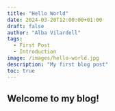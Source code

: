 ```yaml
---
title: "Hello World"
date: 2024-03-20T12:00:00+01:00
draft: false
author: "Alba Vilardell"
tags:
  - First Post
  - Introduction
image: /images/hello-world.jpg
description: "My first blog post"
toc: true
---
```


## Welcome to my blog!
